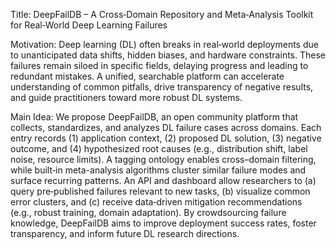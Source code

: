 Title: DeepFailDB – A Cross‐Domain Repository and Meta‐Analysis Toolkit for Real‐World Deep Learning Failures

Motivation: Deep learning (DL) often breaks in real‐world deployments due to unanticipated data shifts, hidden biases, and hardware constraints. These failures remain siloed in specific fields, delaying progress and leading to redundant mistakes. A unified, searchable platform can accelerate understanding of common pitfalls, drive transparency of negative results, and guide practitioners toward more robust DL systems.

Main Idea: We propose DeepFailDB, an open community platform that collects, standardizes, and analyzes DL failure cases across domains. Each entry records (1) application context, (2) proposed DL solution, (3) negative outcome, and (4) hypothesized root causes (e.g., distribution shift, label noise, resource limits). A tagging ontology enables cross–domain filtering, while built‐in meta-analysis algorithms cluster similar failure modes and surface recurring patterns. An API and dashboard allow researchers to (a) query pre‐published failures relevant to new tasks, (b) visualize common error clusters, and (c) receive data‐driven mitigation recommendations (e.g., robust training, domain adaptation). By crowdsourcing failure knowledge, DeepFailDB aims to improve deployment success rates, foster transparency, and inform future DL research directions.